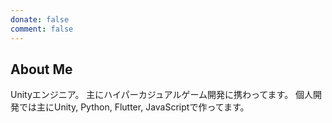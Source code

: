 ```yaml
---
donate: false
comment: false
---
```


## About Me
Unityエンジニア。 主にハイパーカジュアルゲーム開発に携わってます。
個人開発では主にUnity, Python, Flutter, JavaScriptで作ってます。
